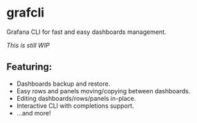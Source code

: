 # grafcli
Grafana CLI for fast and easy dashboards management.

*This is still WIP*

## Featuring:

* Dashboards backup and restore.
* Easy rows and panels moving/copying between dashboards.
* Editing dashboards/rows/panels in-place.
* Interactive CLI with completions support.
* ...and more!
